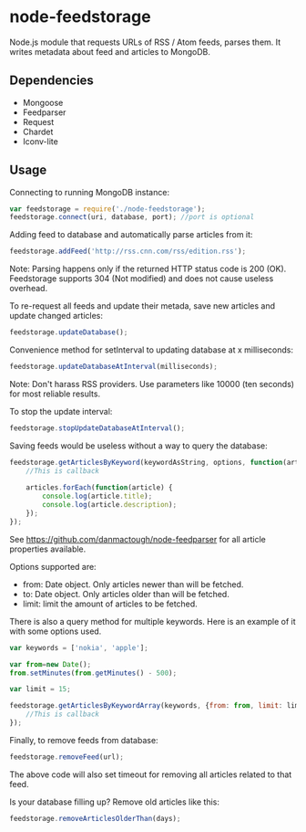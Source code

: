node-feedstorage
================

Node.js module that requests URLs of RSS / Atom feeds, parses them. It writes metadata about feed and articles to MongoDB.

## Dependencies

* Mongoose
* Feedparser
* Request
* Chardet
* Iconv-lite

## Usage

Connecting to running MongoDB instance:

```javascript
var feedstorage = require('./node-feedstorage');
feedstorage.connect(uri, database, port); //port is optional
```

Adding feed to database and automatically parse articles from it:

```javascript
feedstorage.addFeed('http://rss.cnn.com/rss/edition.rss');
```

Note: Parsing happens only if the returned HTTP status code is 200 (OK). Feedstorage supports 304 (Not modified) and does not cause useless overhead.

To re-request all feeds and update their metada, save new articles and update changed articles:

```javascript
feedstorage.updateDatabase();
```

Convenience method for setInterval to updating database at x milliseconds:

```javascript
feedstorage.updateDatabaseAtInterval(milliseconds);
```

Note: Don't harass RSS providers. Use parameters like 10000 (ten seconds) for most reliable results.

To stop the update interval:

```javascript
feedstorage.stopUpdateDatabaseAtInterval();
```

Saving feeds would be useless without a way to query the database:

```javascript
feedstorage.getArticlesByKeyword(keywordAsString, options, function(articles) {
    //This is callback
         
    articles.forEach(function(article) {
        console.log(article.title);
        console.log(article.description);
    });
});
```

See https://github.com/danmactough/node-feedparser for all article properties available.

Options supported are:

* from: Date object. Only articles newer than will be fetched.
* to: Date object. Only articles older than will be fetched.
* limit: limit the amount of articles to be fetched.

There is also a query method for multiple keywords. Here is an example of it with some options used.

```javascript
var keywords = ['nokia', 'apple'];

var from=new Date();
from.setMinutes(from.getMinutes() - 500);

var limit = 15;

feedstorage.getArticlesByKeywordArray(keywords, {from: from, limit: limit}, function(articles) {
    //This is callback
});
```

Finally, to remove feeds from database:

```javascript
feedstorage.removeFeed(url);
```

The above code will also set timeout for removing all articles related to that feed.

Is your database filling up? Remove old articles like this:

```javascript
feedstorage.removeArticlesOlderThan(days);
```





